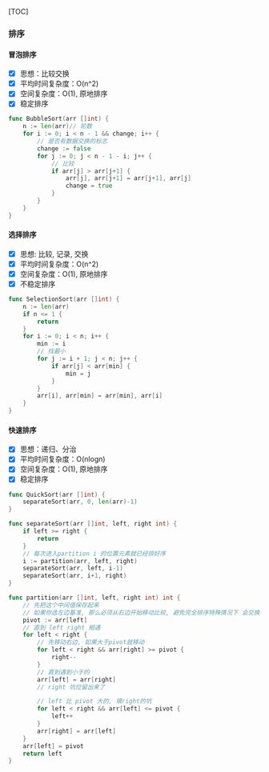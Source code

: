 [TOC]

### 排序

#### 冒泡排序

- [x] 思想：比较交换
- [x] 平均时间复杂度：O(n^2)
- [x] 空间复杂度：O(1), 原地排序
- [x] 稳定排序

~~~go
func BubbleSort(arr []int) {
	n := len(arr)// 轮数
	for i := 0; i < n - 1 && change; i++ {
		// 是否有数据交换的标志
		change := false 
		for j := 0; j < n - 1 - i; j++ {
            // 比较
			if arr[j] > arr[j+1] {
				arr[j], arr[j+1] = arr[j+1], arr[j]
				change = true
			}
		}
	}
}
~~~

#### 选择排序

- [x] 思想: 比较, 记录, 交换
- [x] 平均时间复杂度：O(n^2)
- [x] 空间复杂度：O(1), 原地排序
- [x] 不稳定排序

~~~go
func SelectionSort(arr []int) {
	n := len(arr)
	if n <= 1 {
		return
	}
	for i := 0; i < n; i++ {
		min := i
		// 找最小
		for j := i + 1; j < n; j++ {
			if arr[j] < arr[min] {
				min = j
			}
		}
		arr[i], arr[min] = arr[min], arr[i]
	}
}
~~~

#### 快速排序

- [x] 思想：递归、分治
- [x] 平均时间复杂度：O(nlogn)
- [x] 空间复杂度：O(1), 原地排序
- [x] 稳定排序

~~~go
func QuickSort(arr []int) {
	separateSort(arr, 0, len(arr)-1)
}

func separateSort(arr []int, left, right int) {
	if left >= right {
		return
	}
	// 每次进入partition i 的位置元素就已经排好序
	i := partition(arr, left, right)
	separateSort(arr, left, i-1)
	separateSort(arr, i+1, right)
}

func partition(arr []int, left, right int) int {
	// 先把这个中间值保存起来
    // 如果你选左边基准, 那么必须从右边开始移动比较, 避免完全排序特殊情况下 会交换最大的过去
	pivot := arr[left]
	// 直到 left right 相遇
	for left < right {
		// 先移动右边, 如果大于pivot就移动
		for left < right && arr[right] >= pivot {
			right--
		}
		// 直到遇到小于的
		arr[left] = arr[right]
		// right 坑位留出来了

		// left 比 pivot 大的, 填right的坑
		for left < right && arr[left] <= pivot {
			left++
		}
		arr[right] = arr[left]
	}
	arr[left] = pivot
	return left
}
~~~

